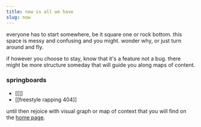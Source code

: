 ```yaml
---
title: now is all we have
slug: now
---
```


everyone has to start somewhere, be it square one or rock bottom. this space is messy and confusing and you might. wonder why, or just turn around and fly.

if however you choose to stay, know that it's a feature not a bug. there might be more structure someday that will guide you along maps of content.

### springboards
- [[]]
- [[freestyle rapping 404]]

until then rejoice with visual graph or map of context that you will find on the [home page](https://reddy2go.com). 